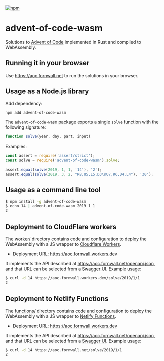 [![npm](https://img.shields.io/npm/v/advent-of-code-wasm.svg)](https://www.npmjs.com/package/advent-of-code-wasm)

# advent-of-code-wasm
Solutions to [Advent of Code](https://adventofcode.com/) implemented in Rust and compiled to WebAssembly.

## Running it in your browser
Use https://aoc.fornwall.net to run the solutions in your browser.

## Usage as a Node.js library
Add dependency:

```sh
npm add advent-of-code-wasm
```

The `advent-of-code-wasm` package exports a single `solve` function with the following signature:

```js
function solve(year, day, part, input)
```

Examples:

```js
const assert = require('assert/strict');
const solve = require('advent-of-code-wasm').solve;
  
assert.equal(solve(2019, 1, 1, '14'), '2');
assert.equal(solve(2019, 3, 2, "R8,U5,L5,D3\nU7,R6,D4,L4"), '30');
```

## Usage as a command line tool

```sh
$ npm install -g advent-of-code-wasm
$ echo 14 | advent-of-code-wasm 2019 1 1
2
```

## Deployment to CloudFlare workers
The [worker/](https://github.com/fornwall/advent-of-code/tree/master/crates/wasm/worker) directory contains code and configuration to deploy the WebAssembly with a JS wrapper to [Cloudflare Workers](https://workers.cloudflare.com/).

- Deployment URL: https://aoc.fornwall.workers.dev

It implements the API described at https://aoc.fornwall.net/openapi.json, and that URL can be selected from a [Swagger UI](https://aoc.fornwall.net/api/). Example usage:

```sh
$ curl -d 14 https://aoc.fornwall.workers.dev/solve/2019/1/1
2
```

## Deployment to Netlify Functions
The [functions/](https://github.com/fornwall/advent-of-code/tree/master/crates/wasm/functions) directory contains code and configuration to deploy the WebAssembly with a JS wrapper to [Netlify Functions](https://www.netlify.com/products/functions/).

- Deployment URL: https://aoc.fornwall.workers.dev

It implements the API described at https://aoc.fornwall.net/openapi.json, and that URL can be selected from a [Swagger UI](https://aoc.fornwall.net/api/). Example usage:

```sh
$ curl -d 14 https://aoc.fornwall.net/solve/2019/1/1
2
```

